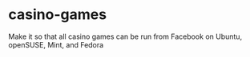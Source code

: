 # casino-games
Make it so that all casino games can be run from Facebook on Ubuntu, openSUSE, Mint, and Fedora
